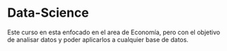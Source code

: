 # Data-Science
 
 Este curso en esta enfocado en el area de Economía, pero con el objetivo de analisar datos y poder aplicarlos a cualquier base de datos.
